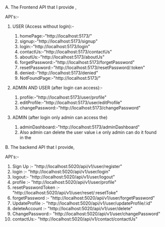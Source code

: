 
A. The Frontend API that I provide ,

API's:-
1. USER (Access without login):-

   1. homePage:-"http://localhost:5173/"
   2. signup:-"http://localhost:5173/signup"
   3. login:-"http://localhost:5173/login"
   4. contactUs:-"http://localhost:5173/contactUs"
   5. aboutUs:-"http://localhost:5173/aboutUs"
   6. forgetPassword:-"http://localhost:5173/forgetPassword"
   7. resetPassword:-"http://localhost:5173/resetPassword/:token"
   8. denied:-"http://localhost:5173/denied"
   9. NotFoundPage:-"http://localhost:5173/<ANY UNKNOWN ROUTE>"

2. ADMIN AND USER (after login can access):-

   1. profile:-"http://localhost:5173/user/profile"
   2. editProfile:-"http://localhost:5173/user/editProfile"
   3. changePassword:-"http://localhost:5173/changePassword"

3. ADMIN (after login only admin can access the)

   1. adminDashboard:-"http://localhost:5173/adminDashboard"
   2. Also admin can delete the user value i.e only admin can do it found in the  

B. The backend API that I provide,

API's:-
   1. Sign Up :- "http://localhost:5020/api/v1/user/register"
   2. login :- "http://localhost:5020/api/v1/user/login"
   3. logout:- "http://localhost:5020/api/v1/user/logout"
   4. profile :- "http://localhost:5020/api/v1/user/profile"
   5. resetPasswordToken :- "http://localhost:5020/api/v1/user/reset/:resetToke"
   6. forgetPassword :- "http://localhost:5020/api/v1/user/forgetPassword"
   7. UpdateProfile :- "http://localhost:5020/api/v1/user/updateProfile/:id"
   8. deleteAccount :- "http://localhost:5020/api/v1/user/delete"
   9. ChangePassword:- "http://localhost:5020/api/v1/user/changePassword"
   10. contactUs:- "http://localhost:5020/api/v1/contact/contactUs"